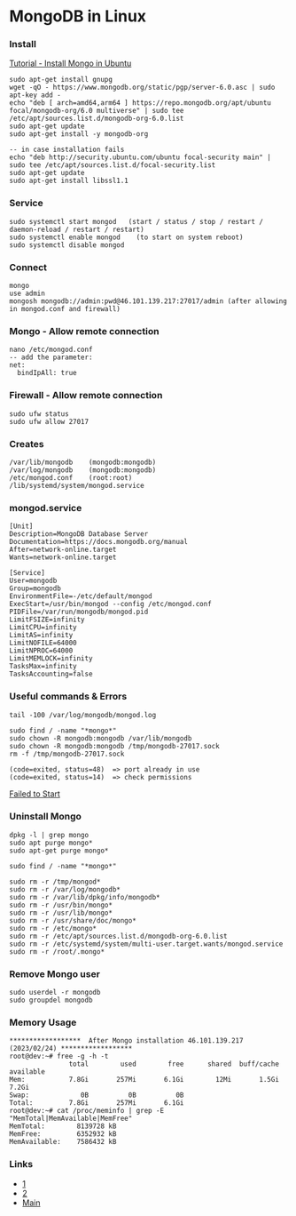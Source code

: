 # MongoDB in Linux

### Install
[Tutorial - Install Mongo in Ubuntu](1)
```
sudo apt-get install gnupg
wget -qO - https://www.mongodb.org/static/pgp/server-6.0.asc | sudo apt-key add -
echo "deb [ arch=amd64,arm64 ] https://repo.mongodb.org/apt/ubuntu focal/mongodb-org/6.0 multiverse" | sudo tee /etc/apt/sources.list.d/mongodb-org-6.0.list
sudo apt-get update
sudo apt-get install -y mongodb-org

-- in case installation fails
echo "deb http://security.ubuntu.com/ubuntu focal-security main" | sudo tee /etc/apt/sources.list.d/focal-security.list
sudo apt-get update
sudo apt-get install libssl1.1
```

### Service
    sudo systemctl start mongod   (start / status / stop / restart / daemon-reload / restart / restart)
    sudo systemctl enable mongod    (to start on system reboot)
    sudo systemctl disable mongod
    
### Connect
    mongo
    use admin
    mongosh mongodb://admin:pwd@46.101.139.217:27017/admin (after allowing in mongod.conf and firewall)
    
### Mongo - Allow remote connection 
    nano /etc/mongod.conf
    -- add the parameter:
    net:
      bindIpAll: true
      
### Firewall - Allow remote connection
    sudo ufw status            
    sudo ufw allow 27017
     
### Creates
    /var/lib/mongodb    (mongodb:mongodb) 
    /var/log/mongodb    (mongodb:mongodb)
    /etc/mongod.conf    (root:root)
    /lib/systemd/system/mongod.service

### mongod.service
    [Unit]
    Description=MongoDB Database Server
    Documentation=https://docs.mongodb.org/manual
    After=network-online.target
    Wants=network-online.target

    [Service]
    User=mongodb
    Group=mongodb
    EnvironmentFile=-/etc/default/mongod
    ExecStart=/usr/bin/mongod --config /etc/mongod.conf
    PIDFile=/var/run/mongodb/mongod.pid
    LimitFSIZE=infinity
    LimitCPU=infinity
    LimitAS=infinity
    LimitNOFILE=64000
    LimitNPROC=64000
    LimitMEMLOCK=infinity
    TasksMax=infinity
    TasksAccounting=false
    
### Useful commands & Errors
    tail -100 /var/log/mongodb/mongod.log
    
    sudo find / -name "*mongo*"
    sudo chown -R mongodb:mongodb /var/lib/mongodb
    sudo chown -R mongodb:mongodb /tmp/mongodb-27017.sock
    rm -f /tmp/mongodb-27017.sock
    
    (code=exited, status=48)  => port already in use 
    (code=exited, status=14)  => check permissions
[Failed to Start](2)

### Uninstall Mongo
    dpkg -l | grep mongo
    sudo apt purge mongo*
    sudo apt-get purge mongo*
    
    sudo find / -name "*mongo*"
    
    sudo rm -r /tmp/mongod*
    sudo rm -r /var/log/mongodb*
    sudo rm -r /var/lib/dpkg/info/mongodb*
    sudo rm -r /usr/bin/mongo*
    sudo rm -r /usr/lib/mongo*
    sudo rm -r /usr/share/doc/mongo*
    sudo rm -r /etc/mongo*
    sudo rm -r /etc/apt/sources.list.d/mongodb-org-6.0.list
    sudo rm -r /etc/systemd/system/multi-user.target.wants/mongod.service
    sudo rm -r /root/.mongo*
    
### Remove Mongo user
    sudo userdel -r mongodb
    sudo groupdel mongodb
    
### Memory Usage
    ******************  After Mongo installation 46.101.139.217 (2023/02/24) ******************
    root@dev:~# free -g -h -t
                   total        used        free      shared  buff/cache   available
    Mem:           7.8Gi       257Mi       6.1Gi        12Mi       1.5Gi       7.2Gi
    Swap:             0B          0B          0B
    Total:         7.8Gi       257Mi       6.1Gi
    root@dev:~# cat /proc/meminfo | grep -E "MemTotal|MemAvailable|MemFree"
    MemTotal:        8139728 kB
    MemFree:         6352932 kB
    MemAvailable:    7586432 kB
       
### Links
- [1](https://www.mongodb.com/docs/manual/tutorial/install-mongodb-on-ubuntu/)
- [2](https://stackoverflow.com/questions/48092353/failed-to-start-mongod-service-unit-mongod-service-not-found)
- [Main](./../README.md)